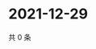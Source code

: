# 2021-12-29

共 0 条

<!-- BEGIN WEIBO -->
<!-- 最后更新时间 Wed Dec 29 2021 18:09:58 GMT+0800 (China Standard Time) -->

<!-- END WEIBO -->

